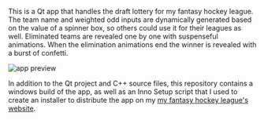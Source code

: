 This is a Qt app that handles the draft lottery for my fantasy hockey league. The team name and weighted odd inputs are dynamically generated based on the value of a spinner box, so others could use it for their leagues as well. Eliminated teams are revealed one by one with suspenseful animations. When the elimination animations end the winner is revealed with a burst of confetti. 

![app preview](https://dillonbordeleau.dev/draftlotterypreview.gif)

In addition to the Qt project and C++ source files, this repository contains a windows build of the app, as well as an Inno Setup script that I used to create an installer to distribute the app on my [my fantasy hockey league's website](https://yofhl-db.vercel.app/lottery).
